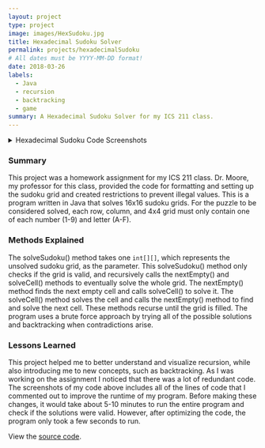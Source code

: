 ```yaml
---
layout: project
type: project
image: images/HexSudoku.jpg
title: Hexadecimal Sudoku Solver
permalink: projects/hexadecimalSudoku
# All dates must be YYYY-MM-DD format!
date: 2018-03-26
labels:
  - Java
  - recursion
  - backtracking
  - game
summary: A Hexadecimal Sudoku Solver for my ICS 211 class. 
---
```

<details>
  <summary>Hexadecimal Sudoku Code Screenshots</summary>
    <div class="ui center aligned fluid container">
      <div class="ui rounded images">
        <img class="ui image" src="../images/HexSudoku0.png">
        <img class="ui image" src="../images/HexSudoku1.png">
        <img class="ui image" src="../images/HexSudoku2.png">
      </div>
    </div>
</details>

### Summary
This project was a homework assignment for my ICS 211 class. Dr. Moore, my professor for this class, provided the code for formatting and setting up the sudoku grid and created restrictions to prevent illegal values. This is a program written in Java that solves 16x16 sudoku grids. For the puzzle to be considered solved, each row, column, and 4x4 grid must only contain one of each number (1-9) and letter (A-F). 

### Methods Explained
The solveSudoku() method takes one ```int[][]```, which represents the unsolved sudoku grid, as the parameter. This solveSudoku() method only checks if the grid is valid, and recursively calls the nextEmpty() and solveCell() methods to eventually solve the whole grid. The nextEmpty() method finds the next empty cell and calls solveCell() to solve it. The solveCell() method solves the cell and calls the nextEmpty() method to find and solve the next cell. These methods recurse until the grid is filled. The program uses a brute force approach by trying all of the possible solutions and backtracking when contradictions arise. 

### Lessons Learned
This project helped me to better understand and visualize recursion, while also introducing me to new concepts, such as backtracking. As I was working on the assignment I noticed that there was a lot of redundant code. The screenshots of my code above includes all of the lines of code that I commented out to improve the runtime of my program. Before making these changes, it would take about 5-10 minutes to run the entire program and check if the solutions were valid. However, after optimizing the code, the program only took a few seconds to run.

View the [source code](https://github.com/kathleen808/hexadecimal-sudoku). 

